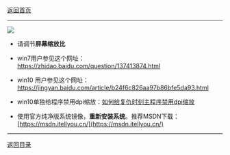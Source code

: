 [返回首页](./Home.md)

***

![](./jiaocheng10.png)

- 请调节**屏幕缩放比**
- win7用户参见这个网址：https://zhidao.baidu.com/question/137413874.html

- win10 用户参见这个网址：https://jingyan.baidu.com/article/b24f6c826aa97b86bfe5da93.html

- win10单独给程序禁用dpi缩放：[如何给复仇时刻主程序禁用dpi缩放](/QuestionNAnswer/游戏画面偏移或显示不完整(游戏全屏不能铺满屏幕以及画面有黑边).md#给复仇时刻主程序禁用dpi缩放)


- 使用官方纯净版系统镜像，**重新安装系统**。推荐MSDN下载：[https://msdn.itellyou.cn/](https://msdn.itellyou.cn/)



***
[返回目录](/QuestionNAnswer/index.md)
